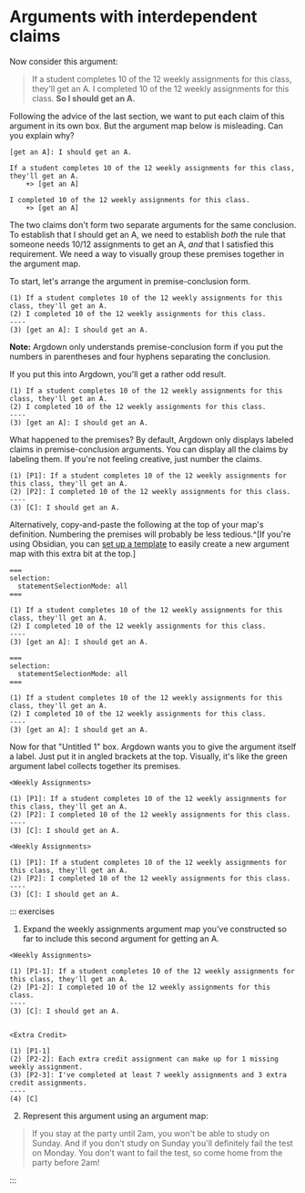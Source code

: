 # Arguments with interdependent claims

Now consider this argument: 

> <blue>If a student completes 10 of the 12 weekly assignments for this class, they'll get an A.</blue> <red>I completed 10 of the 12 weekly assignments for this class.</red> <strong>So I should get an A.</strong>

Following the advice of the last section, we want to put each claim of this argument in its own box.  But the argument map below is misleading.  Can you explain why?  

```{.argdown-map mode="web-component"}
[get an A]: I should get an A. 

If a student completes 10 of the 12 weekly assignments for this class, they'll get an A.
	+> [get an A]
	
I completed 10 of the 12 weekly assignments for this class. 
	+> [get an A]
```

The two claims don't form two separate arguments for the same conclusion.  To establish that I should get an A, we need to establish *both* the rule that someone needs 10/12 assignments to get an A, *and* that I satisfied this requirement.  We need a way to visually group these premises together in the argument map.  

To start, let's arrange the argument in premise-conclusion form.  

```
(1) If a student completes 10 of the 12 weekly assignments for this class, they'll get an A. 
(2) I completed 10 of the 12 weekly assignments for this class. 
----
(3) [get an A]: I should get an A. 
```

**Note:** Argdown only understands premise-conclusion form if you put the numbers in parentheses and four hyphens separating the conclusion. 

If you put this into Argdown, you'll get a rather odd result.  

```{.argdown-map}
(1) If a student completes 10 of the 12 weekly assignments for this class, they'll get an A. 
(2) I completed 10 of the 12 weekly assignments for this class. 
----
(3) [get an A]: I should get an A. 
```

What happened to the premises?  By default, Argdown only displays labeled claims in premise-conclusion arguments.  You can display all the claims by labeling them.  If you're not feeling creative, just number the claims. 

```
(1) [P1]: If a student completes 10 of the 12 weekly assignments for this class, they'll get an A. 
(2) [P2]: I completed 10 of the 12 weekly assignments for this class. 
----
(3) [C]: I should get an A. 
```

Alternatively, copy-and-paste the following at the top of your map's definition.  Numbering the premises will probably be less tedious.^[If you're using Obsidian, you can [set up a template](https://help.obsidian.md/Plugins/Templates) to easily create a new argument map with this extra bit at the top.]

```
===
selection:
  statementSelectionMode: all
===

(1) If a student completes 10 of the 12 weekly assignments for this class, they'll get an A. 
(2) I completed 10 of the 12 weekly assignments for this class. 
----
(3) [get an A]: I should get an A. 
```
```{.argdown-map mode="web-component"}
===
selection:
  statementSelectionMode: all
===

(1) If a student completes 10 of the 12 weekly assignments for this class, they'll get an A. 
(2) I completed 10 of the 12 weekly assignments for this class. 
----
(3) [get an A]: I should get an A. 
```

Now for that "Untitled 1" box.  Argdown wants you to give the argument itself a label.  Just put it in angled brackets at the top.  Visually, it's like the green argument label collects together its premises.  

```
<Weekly Assignments>

(1) [P1]: If a student completes 10 of the 12 weekly assignments for this class, they'll get an A. 
(2) [P2]: I completed 10 of the 12 weekly assignments for this class. 
----
(3) [C]: I should get an A. 
```

```{.argdown-map mode="web-component"}
<Weekly Assignments>

(1) [P1]: If a student completes 10 of the 12 weekly assignments for this class, they'll get an A. 
(2) [P2]: I completed 10 of the 12 weekly assignments for this class. 
----
(3) [C]: I should get an A. 
```

::: exercises
1. Expand the weekly assignments argument map you've constructed so far to include this second argument for getting an A. 

```{.argdown-map mode="web-component"}
<Weekly Assignments> 

(1) [P1-1]: If a student completes 10 of the 12 weekly assignments for this class, they'll get an A. 
(2) [P1-2]: I completed 10 of the 12 weekly assignments for this class. 
----
(3) [C]: I should get an A. 


<Extra Credit>

(1) [P1-1]
(2) [P2-2]: Each extra credit assignment can make up for 1 missing weekly assignment. 
(3) [P2-3]: I've completed at least 7 weekly assignments and 3 extra credit assignments. 
----
(4) [C]
```

2. Represent this argument using an argument map: 

> If you stay at the party until 2am, you won't be able to study on Sunday.  And if you don't study on Sunday you'll definitely fail the test on Monday.  You don't want to fail the test, so come home from the party before 2am! 

:::

